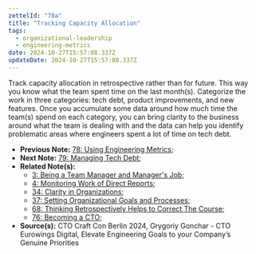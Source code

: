```yaml
---
zettelId: "78a"
title: "Tracking Capacity Allocation"
tags:
  - organizational-leadership
  - engineering-metrics
date: 2024-10-27T15:57:08.337Z
updateDate: 2024-10-27T15:57:08.337Z
---
```


Track capacity allocation in retrospective rather than for future. This way you know what the team spent time on the last month(s). Categorize the work in three categories: tech debt, product improvements, and new features. Once you accumulate some data around how much time the team(s) spend on each category, you can bring clarity to the business around what the team is dealing with and the data can help you identify problematic areas where engineers spent a lot of time on tech debt.

- **Previous Note:** [78: Using Engineering Metrics](/notes/78/);
- **Next Note:** [79: Managing Tech Debt](/notes/79/);
- **Related Note(s):**
  - [3: Being a Team Manager and Manager's Job](/notes/3/);
  - [4: Monitoring Work of Direct Reports](/notes/4/);
  - [34: Clarity in Organizations](/notes/34/);
  - [37: Setting Organizational Goals and Processes](/notes/37/);
  - [68: Thinking Retrospectively Helps to Correct The Course](/notes/68/);
  - [76: Becoming a CTO](/notes/76/);
- **Source(s):** CTO Craft Con Berlin 2024, Grygoriy Gonchar - CTO Eurowings Digital, Elevate Engineering Goals to your Company’s Genuine Priorities
